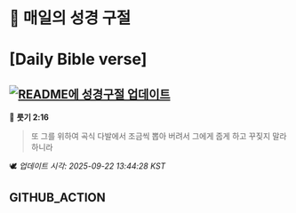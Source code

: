 # 🙏 매일의 성경 구절
# [Daily Bible verse]
## [![README에 성경구절 업데이트](https://github.com/DONGSUKA/first_test/actions/workflows/update-readme-bible.yml/badge.svg)](https://github.com/DONGSUKA/first_test/actions/workflows/update-readme-bible.yml)
<!-- START_BIBLE_VERSE -->
📖 **룻기 2:16**
> 또 그를 위하여 곡식 다발에서 조금씩 뽑아 버려서 그에게 줍게 하고 꾸짖지 말라 하니라

🕊️ _업데이트 시각: 2025-09-22 13:44:28 KST_
  <!-- END_BIBLE_VERSE -->
## GITHUB_ACTION
